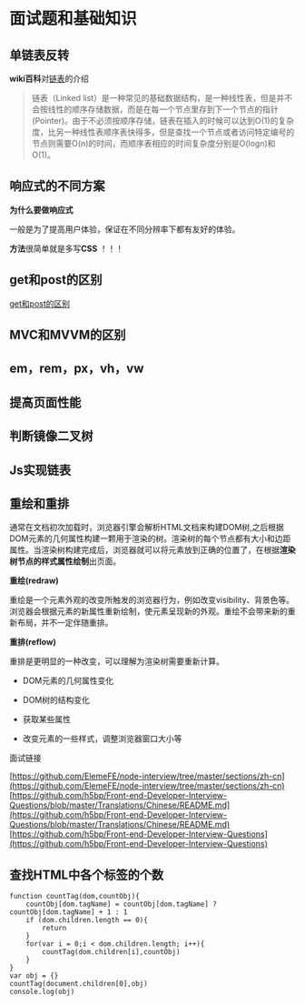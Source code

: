 # 面试题和基础知识

## 单链表反转

**wiki百科**对[链表](https://zh.wikipedia.org/wiki/%E9%93%BE%E8%A1%A8)的介绍

>链表（Linked list）是一种常见的基础数据结构，是一种线性表，但是并不会按线性的顺序存储数据，而是在每一个节点里存到下一个节点的指针(Pointer)。由于不必须按顺序存储，链表在插入的时候可以达到O(1)的复杂度，比另一种线性表顺序表快得多，但是查找一个节点或者访问特定编号的节点则需要O(n)的时间，而顺序表相应的时间复杂度分别是O(logn)和O(1)。

## 响应式的不同方案

**为什么要做响应式**

一般是为了提高用户体验，保证在不同分辨率下都有友好的体验。

**方法**很简单就是多写**CSS** ！！！


## get和post的区别
  [get和post的区别](https://github.com/gaozhidong/everyday-study/blob/master/038-day/GET%E5%92%8CPOST%E7%9A%84%E5%8C%BA%E5%88%AB.md)

## MVC和MVVM的区别

## em，rem，px，vh，vw

## 提高页面性能

## 判断镜像二叉树

## Js实现链表

## 重绘和重排


通常在文档初次加载时，浏览器引擎会解析HTML文档来构建DOM树,之后根据DOM元素的几何属性构建一颗用于渲染的树。渲染树的每个节点都有大小和边距属性。当渲染树构建完成后，浏览器就可以将元素放到正确的位置了，在根据**渲染树节点的样式属性绘制**出页面。

**重绘(redraw)**

重绘是一个元素外观的改变所触发的浏览器行为，例如改变visibility、背景色等。浏览器会根据元素的新属性重新绘制，使元素呈现新的外观。重绘不会带来新的重新布局，并不一定伴随重排。

**重排(reflow)**

重排是更明显的一种改变，可以理解为渲染树需要重新计算。

* DOM元素的几何属性变化

* DOM树的结构变化

* 获取某些属性

* 改变元素的一些样式，调整浏览器窗口大小等


面试链接

[https://github.com/ElemeFE/node-interview/tree/master/sections/zh-cn](https://github.com/ElemeFE/node-interview/tree/master/sections/zh-cn)
[https://github.com/h5bp/Front-end-Developer-Interview-Questions/blob/master/Translations/Chinese/README.md](https://github.com/h5bp/Front-end-Developer-Interview-Questions/blob/master/Translations/Chinese/README.md)
[https://github.com/h5bp/Front-end-Developer-Interview-Questions](https://github.com/h5bp/Front-end-Developer-Interview-Questions)

## 查找HTML中各个标签的个数

```
function countTag(dom,countObj){
	countObj[dom.tagName] = countObj[dom.tagName] ? countObj[dom.tagName] + 1 : 1
	if (dom.children.length == 0){
		return
	}
	for(var i = 0;i < dom.children.length; i++){
		countTag(dom.children[i],countObj)
	}
}
var obj = {}
countTag(document.children[0],obj)
console.log(obj)
```
